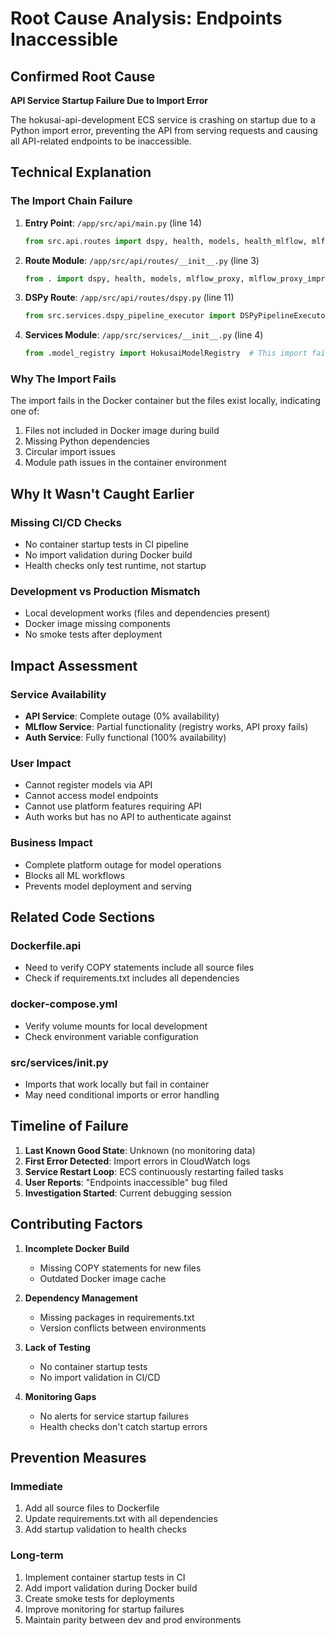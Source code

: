 # Root Cause Analysis: Endpoints Inaccessible

## Confirmed Root Cause
**API Service Startup Failure Due to Import Error**

The hokusai-api-development ECS service is crashing on startup due to a Python import error, preventing the API from serving requests and causing all API-related endpoints to be inaccessible.

## Technical Explanation

### The Import Chain Failure
1. **Entry Point**: `/app/src/api/main.py` (line 14)
   ```python
   from src.api.routes import dspy, health, models, health_mlflow, mlflow_proxy_improved as mlflow_proxy
   ```

2. **Route Module**: `/app/src/api/routes/__init__.py` (line 3)
   ```python
   from . import dspy, health, models, mlflow_proxy, mlflow_proxy_improved, health_mlflow
   ```

3. **DSPy Route**: `/app/src/api/routes/dspy.py` (line 11)
   ```python
   from src.services.dspy_pipeline_executor import DSPyPipelineExecutor, ExecutionMode
   ```

4. **Services Module**: `/app/src/services/__init__.py` (line 4)
   ```python
   from .model_registry import HokusaiModelRegistry  # This import fails in the container
   ```

### Why The Import Fails
The import fails in the Docker container but the files exist locally, indicating one of:
1. Files not included in Docker image during build
2. Missing Python dependencies
3. Circular import issues
4. Module path issues in the container environment

## Why It Wasn't Caught Earlier

### Missing CI/CD Checks
- No container startup tests in CI pipeline
- No import validation during Docker build
- Health checks only test runtime, not startup

### Development vs Production Mismatch
- Local development works (files and dependencies present)
- Docker image missing components
- No smoke tests after deployment

## Impact Assessment

### Service Availability
- **API Service**: Complete outage (0% availability)
- **MLflow Service**: Partial functionality (registry works, API proxy fails)
- **Auth Service**: Fully functional (100% availability)

### User Impact
- Cannot register models via API
- Cannot access model endpoints
- Cannot use platform features requiring API
- Auth works but has no API to authenticate against

### Business Impact
- Complete platform outage for model operations
- Blocks all ML workflows
- Prevents model deployment and serving

## Related Code Sections

### Dockerfile.api
- Need to verify COPY statements include all source files
- Check if requirements.txt includes all dependencies

### docker-compose.yml
- Verify volume mounts for local development
- Check environment variable configuration

### src/services/__init__.py
- Imports that work locally but fail in container
- May need conditional imports or error handling

## Timeline of Failure

1. **Last Known Good State**: Unknown (no monitoring data)
2. **First Error Detected**: Import errors in CloudWatch logs
3. **Service Restart Loop**: ECS continuously restarting failed tasks
4. **User Reports**: "Endpoints inaccessible" bug filed
5. **Investigation Started**: Current debugging session

## Contributing Factors

1. **Incomplete Docker Build**
   - Missing COPY statements for new files
   - Outdated Docker image cache

2. **Dependency Management**
   - Missing packages in requirements.txt
   - Version conflicts between environments

3. **Lack of Testing**
   - No container startup tests
   - No import validation in CI/CD

4. **Monitoring Gaps**
   - No alerts for service startup failures
   - Health checks don't catch startup errors

## Prevention Measures

### Immediate
1. Add all source files to Dockerfile
2. Update requirements.txt with all dependencies
3. Add startup validation to health checks

### Long-term
1. Implement container startup tests in CI
2. Add import validation during Docker build
3. Create smoke tests for deployments
4. Improve monitoring for startup failures
5. Maintain parity between dev and prod environments